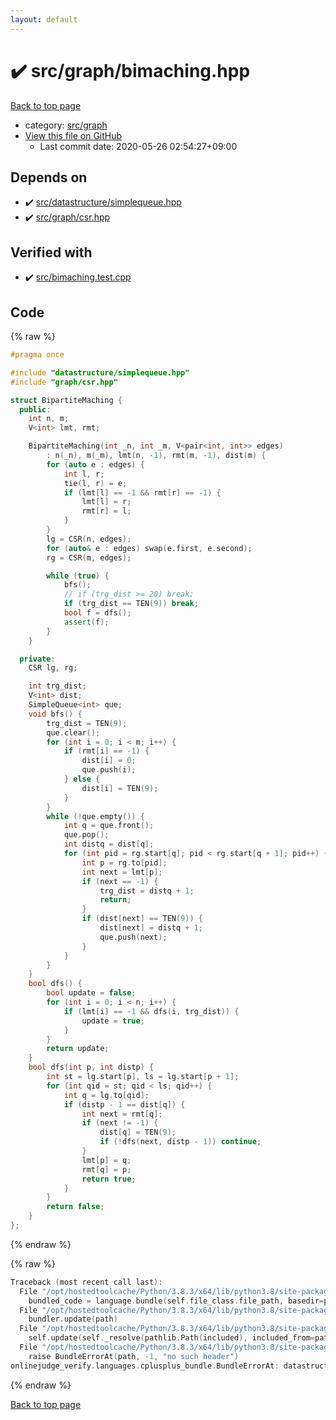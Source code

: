 ```yaml
---
layout: default
---
```


<!-- mathjax config similar to math.stackexchange -->
<script type="text/javascript" async
  src="https://cdnjs.cloudflare.com/ajax/libs/mathjax/2.7.5/MathJax.js?config=TeX-MML-AM_CHTML">
</script>
<script type="text/x-mathjax-config">
  MathJax.Hub.Config({
    TeX: { equationNumbers: { autoNumber: "AMS" }},
    tex2jax: {
      inlineMath: [ ['$','$'] ],
      processEscapes: true
    },
    "HTML-CSS": { matchFontHeight: false },
    displayAlign: "left",
    displayIndent: "2em"
  });
</script>

<script type="text/javascript" src="https://cdnjs.cloudflare.com/ajax/libs/jquery/3.4.1/jquery.min.js"></script>
<script src="https://cdn.jsdelivr.net/npm/jquery-balloon-js@1.1.2/jquery.balloon.min.js" integrity="sha256-ZEYs9VrgAeNuPvs15E39OsyOJaIkXEEt10fzxJ20+2I=" crossorigin="anonymous"></script>
<script type="text/javascript" src="../../../assets/js/copy-button.js"></script>
<link rel="stylesheet" href="../../../assets/css/copy-button.css" />


# :heavy_check_mark: src/graph/bimaching.hpp

<a href="../../../index.html">Back to top page</a>

* category: <a href="../../../index.html#5442c8f317d712204bf06ed26672e17c">src/graph</a>
* <a href="{{ site.github.repository_url }}/blob/master/src/graph/bimaching.hpp">View this file on GitHub</a>
    - Last commit date: 2020-05-26 02:54:27+09:00




## Depends on

* :heavy_check_mark: <a href="../datastructure/simplequeue.hpp.html">src/datastructure/simplequeue.hpp</a>
* :heavy_check_mark: <a href="csr.hpp.html">src/graph/csr.hpp</a>


## Verified with

* :heavy_check_mark: <a href="../../../verify/src/bimaching.test.cpp.html">src/bimaching.test.cpp</a>


## Code

<a id="unbundled"></a>
{% raw %}
```cpp
#pragma once

#include "datastructure/simplequeue.hpp"
#include "graph/csr.hpp"

struct BipartiteMaching {
  public:
    int n, m;
    V<int> lmt, rmt;

    BipartiteMaching(int _n, int _m, V<pair<int, int>> edges)
        : n(_n), m(_m), lmt(n, -1), rmt(m, -1), dist(m) {
        for (auto e : edges) {
            int l, r;
            tie(l, r) = e;
            if (lmt[l] == -1 && rmt[r] == -1) {
                lmt[l] = r;
                rmt[r] = l;
            }
        }
        lg = CSR(n, edges);
        for (auto& e : edges) swap(e.first, e.second);
        rg = CSR(m, edges);

        while (true) {
            bfs();
            // if (trg_dist >= 20) break;
            if (trg_dist == TEN(9)) break;
            bool f = dfs();
            assert(f);
        }
    }

  private:
    CSR lg, rg;

    int trg_dist;
    V<int> dist;
    SimpleQueue<int> que;
    void bfs() {
        trg_dist = TEN(9);
        que.clear();
        for (int i = 0; i < m; i++) {
            if (rmt[i] == -1) {
                dist[i] = 0;
                que.push(i);
            } else {
                dist[i] = TEN(9);
            }
        }
        while (!que.empty()) {
            int q = que.front();
            que.pop();
            int distq = dist[q];
            for (int pid = rg.start[q]; pid < rg.start[q + 1]; pid++) {
                int p = rg.to[pid];
                int next = lmt[p];
                if (next == -1) {
                    trg_dist = distq + 1;
                    return;
                }
                if (dist[next] == TEN(9)) {
                    dist[next] = distq + 1;
                    que.push(next);
                }
            }
        }
    }
    bool dfs() {
        bool update = false;
        for (int i = 0; i < n; i++) {
            if (lmt[i] == -1 && dfs(i, trg_dist)) {
                update = true;
            }
        }
        return update;
    }
    bool dfs(int p, int distp) {
        int st = lg.start[p], ls = lg.start[p + 1];
        for (int qid = st; qid < ls; qid++) {
            int q = lg.to[qid];
            if (distp - 1 == dist[q]) {
                int next = rmt[q];
                if (next != -1) {
                    dist[q] = TEN(9);
                    if (!dfs(next, distp - 1)) continue;
                }
                lmt[p] = q;
                rmt[q] = p;
                return true;
            }
        }
        return false;
    }
};

```
{% endraw %}

<a id="bundled"></a>
{% raw %}
```cpp
Traceback (most recent call last):
  File "/opt/hostedtoolcache/Python/3.8.3/x64/lib/python3.8/site-packages/onlinejudge_verify/docs.py", line 349, in write_contents
    bundled_code = language.bundle(self.file_class.file_path, basedir=pathlib.Path.cwd())
  File "/opt/hostedtoolcache/Python/3.8.3/x64/lib/python3.8/site-packages/onlinejudge_verify/languages/cplusplus.py", line 185, in bundle
    bundler.update(path)
  File "/opt/hostedtoolcache/Python/3.8.3/x64/lib/python3.8/site-packages/onlinejudge_verify/languages/cplusplus_bundle.py", line 307, in update
    self.update(self._resolve(pathlib.Path(included), included_from=path))
  File "/opt/hostedtoolcache/Python/3.8.3/x64/lib/python3.8/site-packages/onlinejudge_verify/languages/cplusplus_bundle.py", line 187, in _resolve
    raise BundleErrorAt(path, -1, "no such header")
onlinejudge_verify.languages.cplusplus_bundle.BundleErrorAt: datastructure/simplequeue.hpp: line -1: no such header

```
{% endraw %}

<a href="../../../index.html">Back to top page</a>

